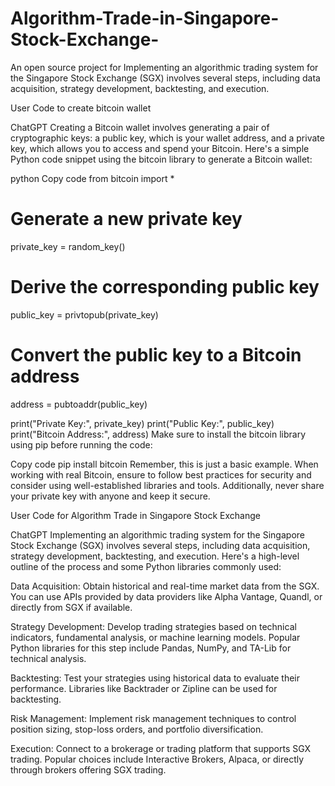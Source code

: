 # Algorithm-Trade-in-Singapore-Stock-Exchange-
An open source project for Implementing an algorithmic trading system for the Singapore Stock Exchange (SGX) involves several steps, including data acquisition, strategy development, backtesting, and execution.


User
Code to create bitcoin wallet

ChatGPT
Creating a Bitcoin wallet involves generating a pair of cryptographic keys: a public key, which is your wallet address, and a private key, which allows you to access and spend your Bitcoin. Here's a simple Python code snippet using the bitcoin library to generate a Bitcoin wallet:

python
Copy code
from bitcoin import *

# Generate a new private key
private_key = random_key()

# Derive the corresponding public key
public_key = privtopub(private_key)

# Convert the public key to a Bitcoin address
address = pubtoaddr(public_key)

print("Private Key:", private_key)
print("Public Key:", public_key)
print("Bitcoin Address:", address)
Make sure to install the bitcoin library using pip before running the code:

Copy code
pip install bitcoin
Remember, this is just a basic example. When working with real Bitcoin, ensure to follow best practices for security and consider using well-established libraries and tools. Additionally, never share your private key with anyone and keep it secure.




User
Code for Algorithm Trade in Singapore Stock Exchange 

ChatGPT
Implementing an algorithmic trading system for the Singapore Stock Exchange (SGX) involves several steps, including data acquisition, strategy development, backtesting, and execution. Here's a high-level outline of the process and some Python libraries commonly used:

Data Acquisition: Obtain historical and real-time market data from the SGX. You can use APIs provided by data providers like Alpha Vantage, Quandl, or directly from SGX if available.

Strategy Development: Develop trading strategies based on technical indicators, fundamental analysis, or machine learning models. Popular Python libraries for this step include Pandas, NumPy, and TA-Lib for technical analysis.

Backtesting: Test your strategies using historical data to evaluate their performance. Libraries like Backtrader or Zipline can be used for backtesting.

Risk Management: Implement risk management techniques to control position sizing, stop-loss orders, and portfolio diversification.

Execution: Connect to a brokerage or trading platform that supports SGX trading. Popular choices include Interactive Brokers, Alpaca, or directly through brokers offering SGX trading.
